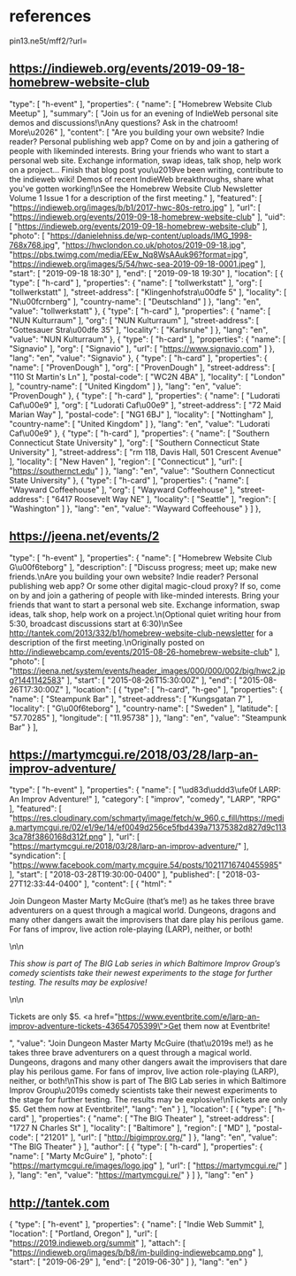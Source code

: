 # references
pin13.ne5t/mff2/?url=

## https://indieweb.org/events/2019-09-18-homebrew-website-club
  "type": [
                "h-event"
            ],
            "properties": {
                "name": [
                    "Homebrew Website Club Meetup"
                ],
                "summary": [
                    "Join us for an evening of IndieWeb personal site demos and discussions!\nAny questions? Ask in the chatroom! More\u2026"
                ],
                "content": [
                    "Are you building your own website? Indie reader? Personal publishing web app? Come on by and join a gathering of people with likeminded interests. Bring your friends who want to start a personal web site. Exchange information, swap ideas, talk shop, help work on a project... Finish that blog post you\u2019ve been writing, contribute to the indieweb wiki! Demos of recent IndieWeb breakthroughs, share what you've gotten working!\nSee the Homebrew Website Club Newsletter Volume 1 Issue 1 for a description of the first meeting."
                ],
                "featured": [
                    "https://indieweb.org/images/b/b1/2017-hwc-80s-retro.jpg"
                ],
                "url": [
                    "https://indieweb.org/events/2019-09-18-homebrew-website-club"
                ],
                "uid": [
                    "https://indieweb.org/events/2019-09-18-homebrew-website-club"
                ],
                "photo": [
                    "https://danielehniss.de/wp-content/uploads/IMG_1998-768x768.jpg",
                    "https://hwclondon.co.uk/photos/2019-09-18.jpg",
                    "https://pbs.twimg.com/media/EEw_Nq8WsAAuk96?format=jpg",
                    "https://indieweb.org/images/5/54/hwc-sea-2019-09-18-0001.jpeg"
                ],
                "start": [
                    "2019-09-18 18:30"
                ],
                "end": [
                    "2019-09-18 19:30"
                ],
                "location": [
                    {
                        "type": [
                            "h-card"
                        ],
                        "properties": {
                            "name": [
                                "tollwerkstatt"
                            ],
                            "org": [
                                "tollwerkstatt"
                            ],
                            "street-address": [
                                "Klingenhofstra\u00dfe 5"
                            ],
                            "locality": [
                                "N\u00fcrnberg"
                            ],
                            "country-name": [
                                "Deutschland"
                            ]
                        },
                        "lang": "en",
                        "value": "tollwerkstatt"
                    },
                    {
                        "type": [
                            "h-card"
                        ],
                        "properties": {
                            "name": [
                                "NUN Kulturraum"
                            ],
                            "org": [
                                "NUN Kulturraum"
                            ],
                            "street-address": [
                                "Gottesauer Stra\u00dfe 35"
                            ],
                            "locality": [
                                "Karlsruhe"
                            ]
                        },
                        "lang": "en",
                        "value": "NUN Kulturraum"
                    },
                    {
                        "type": [
                            "h-card"
                        ],
                        "properties": {
                            "name": [
                                "Signavio"
                            ],
                            "org": [
                                "Signavio"
                            ],
                            "url": [
                                "https://www.signavio.com"
                            ]
                        },
                        "lang": "en",
                        "value": "Signavio"
                    },
                    {
                        "type": [
                            "h-card"
                        ],
                        "properties": {
                            "name": [
                                "ProvenDough"
                            ],
                            "org": [
                                "ProvenDough"
                            ],
                            "street-address": [
                                "110 St Martin's Ln"
                            ],
                            "postal-code": [
                                "WC2N 4BA"
                            ],
                            "locality": [
                                "London"
                            ],
                            "country-name": [
                                "United Kingdom"
                            ]
                        },
                        "lang": "en",
                        "value": "ProvenDough"
                    },
                    {
                        "type": [
                            "h-card"
                        ],
                        "properties": {
                            "name": [
                                "Ludorati Caf\u00e9"
                            ],
                            "org": [
                                "Ludorati Caf\u00e9"
                            ],
                            "street-address": [
                                "72 Maid Marian Way"
                            ],
                            "postal-code": [
                                "NG1 6BJ"
                            ],
                            "locality": [
                                "Nottingham"
                            ],
                            "country-name": [
                                "United Kingdom"
                            ]
                        },
                        "lang": "en",
                        "value": "Ludorati Caf\u00e9"
                    },
                    {
                        "type": [
                            "h-card"
                        ],
                        "properties": {
                            "name": [
                                "Southern Connecticut State University"
                            ],
                            "org": [
                                "Southern Connecticut State University"
                            ],
                            "street-address": [
                                "rm 118, Davis Hall, 501 Crescent Avenue"
                            ],
                            "locality": [
                                "New Haven"
                            ],
                            "region": [
                                "Connecticut"
                            ],
                            "url": [
                                "https://southernct.edu"
                            ]
                        },
                        "lang": "en",
                        "value": "Southern Connecticut State University"
                    },
                    {
                        "type": [
                            "h-card"
                        ],
                        "properties": {
                            "name": [
                                "Wayward Coffeehouse"
                            ],
                            "org": [
                                "Wayward Coffeehouse"
                            ],
                            "street-address": [
                                "6417 Roosevelt Way NE"
                            ],
                            "locality": [
                                "Seattle"
                            ],
                            "region": [
                                "Washington"
                            ]
                        },
                        "lang": "en",
                        "value": "Wayward Coffeehouse"
                    }
                ]
            },

## https://jeena.net/events/2
"type": [
                "h-event"
            ],
            "properties": {
                "name": [
                    "Homebrew Website Club G\u00f6teborg"
                ],
                "description": [
                    "Discuss progress; meet up; make new friends.\nAre you building your own website? Indie reader? Personal publishing web app? Or some other digital magic-cloud proxy? If so, come on by and join a gathering of people with like-minded interests. Bring your friends that want to start a personal web site. Exchange information, swap ideas, talk shop, help work on a project.\n(Optional quiet writing hour from 5:30, broadcast discussions start at 6:30)\nSee http://tantek.com/2013/332/b1/homebrew-website-club-newsletter for a description of the first meeting.\nOriginally posted on http://indiewebcamp.com/events/2015-08-26-homebrew-website-club"
                ],
                "photo": [
                    "https://jeena.net/system/events/header_images/000/000/002/big/hwc2.jpg?1441142583"
                ],
                "start": [
                    "2015-08-26T15:30:00Z"
                ],
                "end": [
                    "2015-08-26T17:30:00Z"
                ],
                "location": [
                    {
                        "type": [
                            "h-card",
                            "h-geo"
                        ],
                        "properties": {
                            "name": [
                                "Steampunk Bar"
                            ],
                            "street-address": [
                                "Kungsgatan 7"
                            ],
                            "locality": [
                                "G\u00f6teborg"
                            ],
                            "country-name": [
                                "Sweden"
                            ],
                            "latitude": [
                                "57.70285"
                            ],
                            "longitude": [
                                "11.95738"
                            ]
                        },
                        "lang": "en",
                        "value": "Steampunk Bar"
                    }
                ],
## https://martymcgui.re/2018/03/28/larp-an-improv-adventure/
"type": [
                "h-event"
            ],
            "properties": {
                "name": [
                    "\ud83d\uddd3\ufe0f LARP: An Improv Adventure!"
                ],
                "category": [
                    "improv",
                    "comedy",
                    "LARP",
                    "RPG"
                ],
                "featured": [
                    "https://res.cloudinary.com/schmarty/image/fetch/w_960,c_fill/https://media.martymcgui.re/02/e1/9e/14/ef0049d256ce5fbd439a71375382d827d9c1133ca78f3860168d312f.png"
                ],
                "url": [
                    "https://martymcgui.re/2018/03/28/larp-an-improv-adventure/"
                ],
                "syndication": [
                    "https://www.facebook.com/marty.mcguire.54/posts/10211716740455985"
                ],
                "start": [
                    "2018-03-28T19:30:00-0400"
                ],
                "published": [
                    "2018-03-27T12:33:44-0400"
                ],
                "content": [
                    {
                        "html": "<p>Join Dungeon Master Marty McGuire (that&#x2019;s me!) as he takes three brave adventurers on a quest through a magical world. Dungeons, dragons and many other dangers await the improvisers that dare play his perilous game. For fans of improv, live action role-playing (LARP), neither, or both!</p>\n\n<p><em>This show is part of The BIG Lab series in which Baltimore Improv Group&#x2019;s comedy scientists take their newest experiments to the stage for further testing. The results may be explosive!</em></p>\n\n<p>Tickets are only $5. <a href=\"https://www.eventbrite.com/e/larp-an-improv-adventure-tickets-43654705399\">Get them now at Eventbrite</a>!</p>",
                        "value": "Join Dungeon Master Marty McGuire (that\u2019s me!) as he takes three brave adventurers on a quest through a magical world. Dungeons, dragons and many other dangers await the improvisers that dare play his perilous game. For fans of improv, live action role-playing (LARP), neither, or both!\nThis show is part of The BIG Lab series in which Baltimore Improv Group\u2019s comedy scientists take their newest experiments to the stage for further testing. The results may be explosive!\nTickets are only $5. Get them now at Eventbrite!",
                        "lang": "en"
                    }
                ],
                "location": [
                    {
                        "type": [
                            "h-card"
                        ],
                        "properties": {
                            "name": [
                                "The BIG Theater"
                            ],
                            "street-address": [
                                "1727 N Charles St"
                            ],
                            "locality": [
                                "Baltimore"
                            ],
                            "region": [
                                "MD"
                            ],
                            "postal-code": [
                                "21201"
                            ],
                            "url": [
                                "http://bigimprov.org/"
                            ]
                        },
                        "lang": "en",
                        "value": "The BIG Theater"
                    }
                ],
                "author": [
                    {
                        "type": [
                            "h-card"
                        ],
                        "properties": {
                            "name": [
                                "Marty McGuire"
                            ],
                            "photo": [
                                "https://martymcgui.re/images/logo.jpg"
                            ],
                            "url": [
                                "https://martymcgui.re/"
                            ]
                        },
                        "lang": "en",
                        "value": "https://martymcgui.re/"
                    }
                ]
            },
            "lang": "en"
        }
## http://tantek.com
 {
                            "type": [
                                "h-event"
                            ],
                            "properties": {
                                "name": [
                                    "Indie Web Summit"
                                ],
                                "location": [
                                    "Portland, Oregon"
                                ],
                                "url": [
                                    "https://2019.indieweb.org/summit"
                                ],
                                "attach": [
                                    "https://indieweb.org/images/b/b8/im-building-indiewebcamp.png"
                                ],
                                "start": [
                                    "2019-06-29"
                                ],
                                "end": [
                                    "2019-06-30"
                                ]
                            },
                            "lang": "en"
                        }
